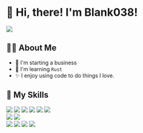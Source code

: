 # 👋 Hi, there! I'm Blank038!
<div>
    <a href="https://i.blank038.com/">
        <img src="https://img.shields.io/badge/BLOG-0A0A0A.svg?logo=dev-dot-to&logoColor=white&style=for-the-badge" />
    </a>
</div>


## 👨‍💻 About Me

- 🏢 I'm starting a business
- 🌱 I'm learning `Rust`
- ✨ I enjoy using code to do things I love.
  
## 🎨 My Skills
<div>
    <img src="https://img.shields.io/badge/Java-ED8B00.svg?logo=java&logoColor=white&style=for-the-badge" />
    <img src="https://img.shields.io/badge/Python-14354C.svg?logo=python&logoColor=white&style=for-the-badge" />
    <img src="https://img.shields.io/badge/Kotlin-0095D5.svg?logo=kotlin&logoColor=white&style=for-the-badge" />
    <img src="https://img.shields.io/badge/C%23-239120.svg?logo=csharp&logoColor=white&style=for-the-badge" />
    <img src="https://img.shields.io/badge/C++-00599C.svg?logo=c%2B%2B&logoColor=white&style=for-the-badge" />
    <img src="https://img.shields.io/badge/Rust-000000.svg?logo=rust&logoColor=white&style=for-the-badge" />
</div>

<div>
    <img src="https://img.shields.io/badge/JavaScript-323330.svg?logo=javascript&logoColor=F7DF1E&style=for-the-badge" />
    <img src="https://img.shields.io/badge/TypeScript-007ACC.svg?logo=typescript&logoColor=white&style=for-the-badge" />
</div>

<div>
    <img src="https://img.shields.io/badge/Svelte-FF3E00.svg?logo=svelte&logoColor=white&style=for-the-badge" />
    <img src="https://img.shields.io/badge/React-20232a.svg?logo=react&logoColor=61DAFB&style=for-the-badge" />
    <img src="https://img.shields.io/badge/Vue.js-35495e.svg?logo=vue.js&logoColor=4FC08D&style=for-the-badge" />
    <img src="https://img.shields.io/badge/Bootstrap-563D7C.svg?logo=bootstrap&logoColor=white&style=for-the-badge" />
</div>